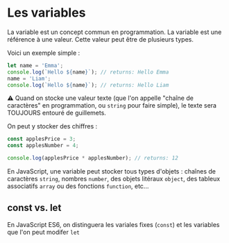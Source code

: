 # Les variables

La variable est un concept commun en programmation.
La variable est une référence à une valeur. Cette valeur peut être de plusieurs types.

Voici un exemple simple :

```js
let name = 'Emma';
console.log(`Hello ${name}`); // returns: Hello Emma
name = 'Liam';
console.log(`Hello ${name}`); // returns: Hello Liam
```

⚠️ Quand on stocke une valeur texte (que l'on appelle "chaîne de caractères" en programmation, ou `string` pour faire simple), le texte sera TOUJOURS entouré de guillemets.

On peut y stocker des chiffres :

```js
const applesPrice = 3;
const applesNumber = 4;

console.log(applesPrice * applesNumber); // returns: 12 
```

En JavaScript, une variable peut stocker tous types d'objets : chaînes de caractères `string`, nombres `number`, des objets litéraux `object`, des tableux associatifs `array` ou des fonctions `function`, etc...  

## const vs. let

En JavaScript ES6, on distinguera les variales fixes (`const`) et les variables que l'on peut modifer `let`